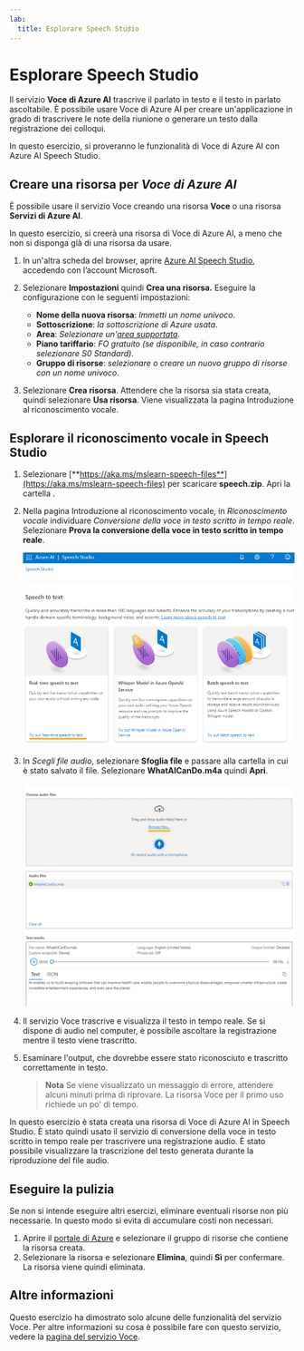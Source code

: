 ```yaml
---
lab:
  title: Esplorare Speech Studio
---
```


# Esplorare Speech Studio

Il servizio **Voce di Azure AI** trascrive il parlato in testo e il testo in parlato ascoltabile. È possibile usare Voce di Azure AI per creare un'applicazione in grado di trascrivere le note della riunione o generare un testo dalla registrazione dei colloqui.

In questo esercizio, si proveranno le funzionalità di Voce di Azure AI con Azure AI Speech Studio. 

## Creare una risorsa per *Voce di Azure AI*

È possibile usare il servizio Voce creando una risorsa **Voce** o una risorsa **Servizi di Azure AI**.

In questo esercizio, si creerà una risorsa di Voce di Azure AI, a meno che non si disponga già di una risorsa da usare.

1. In un'altra scheda del browser, aprire [Azure AI Speech Studio](https://speech.microsoft.com/), accedendo con l’account Microsoft.

1. Selezionare **Impostazioni** quindi **Crea una risorsa.** Eseguire la configurazione con le seguenti impostazioni:
    - **Nome della nuova risorsa**: *Immetti un nome univoco*.
    - **Sottoscrizione**: *la sottoscrizione di Azure usata*.
    - **Area**: *Selezionare un'[area supportata](https://learn.microsoft.com/azure/ai-services/speech-service/regions)*.
    - **Piano tariffario**: *FO gratuito (se disponibile, in caso contrario selezionare S0 Standard).*
    - **Gruppo di risorse**: *selezionare o creare un nuovo gruppo di risorse con un nome univoco*.
1. Selezionare **Crea risorsa**. Attendere che la risorsa sia stata creata, quindi selezionare **Usa risorsa**. Viene visualizzata la pagina Introduzione al riconoscimento vocale.

## Esplorare il riconoscimento vocale in Speech Studio

1. Selezionare [**https://aka.ms/mslearn-speech-files**](https://aka.ms/mslearn-speech-files) per scaricare **speech.zip**. Apri la cartella . 

1. Nella pagina Introduzione al riconoscimento vocale, in *Riconoscimento vocale* individuare *Conversione della voce in testo scritto in tempo reale*. Selezionare **Prova la conversione della voce in testo scritto in tempo reale**.

    ![Introduzione al riconoscimento vocale](media/recognize-synthesize-speech/try-out-speech-to-text.png)

1. In *Scegli file audio*, selezionare **Sfoglia file** e passare alla cartella in cui è stato salvato il file. Selezionare **WhatAICanDo.m4a** quindi **Apri**.

    ![Ricerca dei file](media/recognize-synthesize-speech/browse-files-speech.png)

1. Il servizio Voce trascrive e visualizza il testo in tempo reale. Se si dispone di audio nel computer, è possibile ascoltare la registrazione mentre il testo viene trascritto.
1. Esaminare l'output, che dovrebbe essere stato riconosciuto e trascritto correttamente in testo.

    > **Nota** Se viene visualizzato un messaggio di errore, attendere alcuni minuti prima di riprovare. La risorsa Voce per il primo uso richiede un po' di tempo.

In questo esercizio è stata creata una risorsa di Voce di Azure AI in Speech Studio. È stato quindi usato il servizio di conversione della voce in testo scritto in tempo reale per trascrivere una registrazione audio. È stato possibile visualizzare la trascrizione del testo generata durante la riproduzione del file audio.

## Eseguire la pulizia

Se non si intende eseguire altri esercizi, eliminare eventuali risorse non più necessarie. In questo modo si evita di accumulare costi non necessari.

1. Aprire il [portale di Azure]( https://portal.azure.com) e selezionare il gruppo di risorse che contiene la risorsa creata.
1. Selezionare la risorsa e selezionare **Elimina**, quindi **Sì** per confermare. La risorsa viene quindi eliminata.

## Altre informazioni

Questo esercizio ha dimostrato solo alcune delle funzionalità del servizio Voce. Per altre informazioni su cosa è possibile fare con questo servizio, vedere la [pagina del servizio Voce](https://azure.microsoft.com/services/cognitive-services/speech-services).
